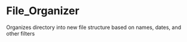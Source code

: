 # File_Organizer
Organizes directory into new file structure based on names, dates, and other filters
